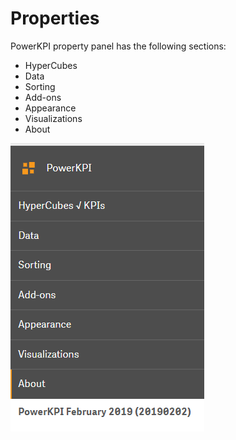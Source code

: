 # Properties

PowerKPI property panel has the following sections:

* HyperCubes
* Data
* Sorting
* Add-ons
*  Appearance
*  Visualizations
* About

![](../.gitbook/assets/image%20%2814%29.png)

